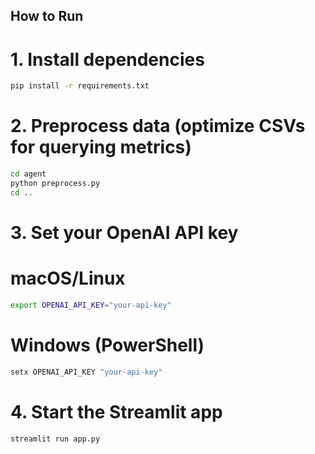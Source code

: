 ## How to Run

# 1. Install dependencies
```bash
pip install -r requirements.txt
```

# 2. Preprocess data (optimize CSVs for querying metrics)
```bash
cd agent
python preprocess.py
cd ..
```

# 3. Set your OpenAI API key
# macOS/Linux
```bash
export OPENAI_API_KEY="your-api-key"
```
# Windows (PowerShell)
```bash
setx OPENAI_API_KEY "your-api-key"
```

# 4. Start the Streamlit app
```bash
streamlit run app.py
```
